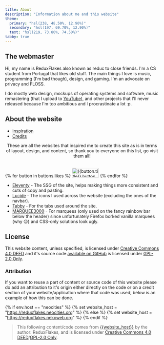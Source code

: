 ```yaml
---
title: About
description: "Information about me and this website"
theme:
  primary: "hsl(238, 48.50%, 12.90%)"
  secondary: "hsl(197, 69.70%, 12.90%)"
  text: "hsl(219, 73.80%, 74.50%)"
tabby: true
---
```


## The webmaster

Hi, my name is ReduxFlakes also known as reduc to close friends. I'm a CS student from Portugal that likes old stuff. The main things I love is music, programming (I'm bad though), design, and gaming. I'm an advocate on privacy and FLOSS.

I do mostly web design, mockups of operating systems and software, music remastering (that I upload to [YouTube]()), and other projects that I'll never released because I'm too ambitious and I procrastinate a lot :p.

## About the website

<div class="tabs-container">
  <ul data-tabs>
    <li><a data-tabby-default href="#inspiration">Inspiration</a></li>
    <li><a href="#credits">Credits</a></li>
  </ul>
  <div id="inspiration" class="tabby-content">
    <p style="text-align:center;">These are all the websites that inspired me to create this site as is in terms of layout, design, and content, so thank you to everyone on this list, go visit them all!</p>
    <br>
    <div  class="button-grid">
    {% for button in buttons.likes %}
      <a href="{{button.url}}" title="{{button.title}}"><img src="/public/img/buttons/{{button.img}}" alt="{{button.title}} button" width="88" height="31" class="classic-button" loading="lazy"></a>
    {% endfor %}
    </div>
  </div>
  <div id="credits" class="tabby-content">
  
  * [Eleventy](https://www.11ty.dev/) - The SSG of the site, helps making things more consistent and cuts of copy and pasting.
  * [Lucide](https://lucide.dev/) - The icons I used across the website (excluding the ones of the navbar).
  * [Tabby](https://github.com/cferdinandi/tabby) - For the tabs used around the site.
  * [MARQUEE3000](https://github.com/ezekielaquino/Marquee3000) - For marquees (only used on the fancy rainbow bar below the header) since unfortunately Firefox borked vanilla marquees (why 😔) and CSS-only solutions look ugly.
  
  </div>
</div>

## License

This website content, unless specified, is licensed under [Creative Commons 4.0 DEED](https://creativecommons.org/licenses/by/4.0/deed.en) and it's source code [available on GitHub]() is licensed under [GPL-2.0 Only](https://www.gnu.org/licenses/old-licenses/gpl-2.0-standalone.html).

### Attribution

If you want to reuse a part of content or source code of this website please do add an attribution to it's origin either directly on the code or on a credit section of your website/application where that code was used, below is an example of how this can be done.

{% if env.host == "neocities" %}
{% set website_host = "https://reduxflakes.neocities.org" %}
{% else %}
{% set website_host = "https://reduxflakes.nekoweb.org" %}
{% endif %}

> This following content/code comes from <a href="{{website_host}}/page_to_the_content">{{website_host}}</a> by the author: ReduxFlakes, and is licensed under [Creative Commons 4.0 DEED](https://creativecommons.org/licenses/by/4.0/deed.en)/[GPL-2.0 Only](https://www.gnu.org/licenses/old-licenses/gpl-2.0-standalone.html).

